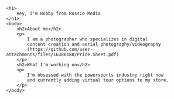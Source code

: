 
<html>

    <h1>
        Hey, I'm Bobby from RussCo Media
    </h1>
    <body>
        <h2>About me</h2>
        <p>
            I am a photographer who specializes in digital 
            content creation and aerial photography/videography
            (https://github.com/user-attachments/files/16386188/Price.Sheet.pdf)
        </p>
        <h2>What I'm working on</h2>
        <p>
            I'm obsessed with the powersports industry right now 
            and currently adding virtual tour options to my store.
        </p>
    </body>
</html>
<!--
**RussCoMedia/RussCoMedia** is a ✨ _special_ ✨ repository because its `README.md` (this file) appears on your GitHub profile.

Here are some ideas to get you started:

- 🔭 I’m currently working on ...
- 🌱 I’m currently learning ...
- 👯 I’m looking to collaborate on ...
- 🤔 I’m looking for help with ...
- 💬 Ask me about ...
- 📫 How to reach me: ...
- 😄 Pronouns: ...
- ⚡ Fun fact: ...
-->
